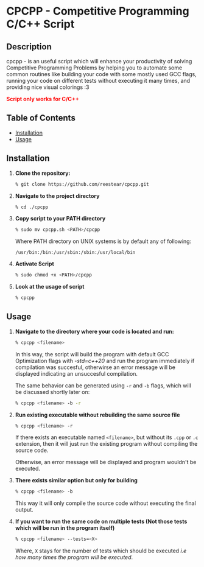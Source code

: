 # CPCPP - Competitive Programming C/C++ Script

## Description

cpcpp - is an useful script which will enhance your productivity of solving Competitive Programming Problems by helping you to automate some common routines like building your code with some mostly used GCC flags, running your code on different tests without executing it many times, and providing nice visual colorings :3 <br/>

<span style="color:red; font-weight:bold;">Script only works for C/C++</span>

## Table of Contents

- [Installation](#installation)
- [Usage](#usage)

## Installation

1. **Clone the repository:**

   ```bash
   % git clone https://github.com/reestear/cpcpp.git
   ```

2. **Navigate to the project directory**

    ```bash
    % cd ./cpcpp
    ```

3. **Copy script to your PATH directory**
    ```bash
    % sudo mv cpcpp.sh <PATH>/cpcpp
    ```
    Where PATH directory on UNIX systems is by default any of following:
    ```
    /usr/bin:/bin:/usr/sbin:/sbin:/usr/local/bin
    ```
4. **Activate Script**
    ```bash
    % sudo chmod +x <PATH>/cpcpp
    ```
5. **Look at the usage of script**
    ```bash
    % cpcpp
    ```

## Usage

1. **Navigate to the directory where your code is located and run:**

    ```bash
    % cpcpp <filename>
    ```

    In this way, the script will build the program with default GCC Optimization flags with *-std=c++20* and run the program immediately if compilation was succesful, otherwirse an error message will be displayed indicating an unsuccesful compilation.
    <br/>

    The same behavior can be generated using `-r` and `-b` flags, which will be discussed shortly later on:
    ```bash
    % cpcpp <filename> -b -r
    ```

2. **Run existing executable without rebuilding the same source file**
    ```bash
    % cpcpp <filename> -r
    ```
    If there exists an executable named `<filename>`, but without its `.cpp` or `.c` extension, then it will just run the existing program without compiling the source code.
    <br/>

    Otherwise, an error message will be displayed and program wouldn't be executed.
3. **There exists similar option but only for building**
    ```bash
    % cpcpp <filename> -b
    ```
    This way it will only compile the source code without executing the final output.
4. **If you want to run the same code on multiple tests (Not those tests which will be run in the program itself)**
    ```bash
    % cpcpp <filename> --tests=<X>
    ```
    Where, `X` stays for the number of tests which should be executed *i.e how many times the program will be executed*.

